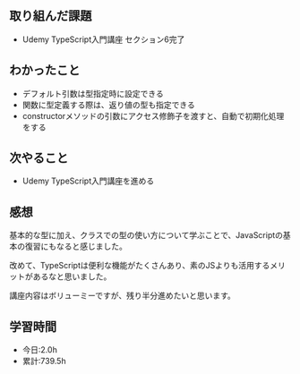 ## 取り組んだ課題
- Udemy TypeScript入門講座 セクション6完了

## わかったこと
- デフォルト引数は型指定時に設定できる
- 関数に型定義する際は、返り値の型も指定できる
- constructorメソッドの引数にアクセス修飾子を渡すと、自動で初期化処理をする

## 次やること
- Udemy TypeScript入門講座を進める

## 感想
基本的な型に加え、クラスでの型の使い方について学ぶことで、JavaScriptの基本の復習にもなると感じました。

改めて、TypeScriptは便利な機能がたくさんあり、素のJSよりも活用するメリットがあるなと思いました。

講座内容はボリューミーですが、残り半分進めたいと思います。

## 学習時間
- 今日:2.0h
- 累計:739.5h
